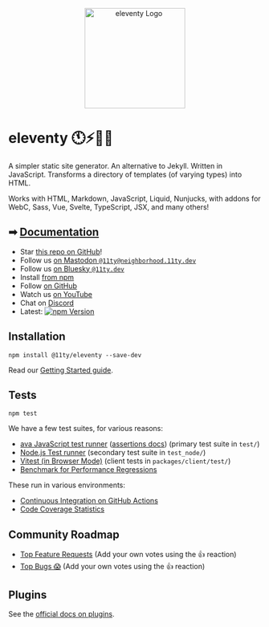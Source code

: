 <p align="center"><img src="https://www.11ty.dev/img/logo-github.svg" width="200" height="200" alt="eleventy Logo"></p>

# eleventy 🕚⚡️🎈🐀

A simpler static site generator. An alternative to Jekyll. Written in JavaScript. Transforms a directory of templates (of varying types) into HTML.

Works with HTML, Markdown, JavaScript, Liquid, Nunjucks, with addons for WebC, Sass, Vue, Svelte, TypeScript, JSX, and many others!

## ➡ [Documentation](https://www.11ty.dev/docs/)

- Star [this repo on GitHub](https://github.com/11ty/eleventy/)!
- Follow us [on Mastodon `@11ty@neighborhood.11ty.dev`](https://neighborhood.11ty.dev/@11ty)
- Follow us [on Bluesky `@11ty.dev`](https://bsky.app/profile/11ty.dev)
- Install [from npm](https://www.npmjs.com/org/11ty)
- Follow [on GitHub](https://github.com/11ty)
- Watch us [on YouTube](https://www.youtube.com/c/EleventyVideo)
- Chat on [Discord](https://www.11ty.dev/blog/discord/)
- Latest: [![npm Version](https://img.shields.io/npm/v/@11ty/eleventy.svg?style=for-the-badge)](https://www.npmjs.com/package/@11ty/eleventy)

## Installation

```
npm install @11ty/eleventy --save-dev
```

Read our [Getting Started guide](https://www.11ty.dev/docs/getting-started/).

## Tests

```
npm test
```

We have a few test suites, for various reasons:

- [ava JavaScript test runner](https://github.com/avajs/ava) ([assertions docs](https://github.com/avajs/ava/blob/main/docs/03-assertions.md)) (primary test suite in `test/`)
- [Node.js Test runner](https://nodejs.org/api/test.html) (secondary test suite in `test_node/`)
- [Vitest (in Browser Mode)](https://vitest.dev/guide/browser/) (client tests in `packages/client/test/`)
- [Benchmark for Performance Regressions](https://github.com/11ty/eleventy-benchmark)

These run in various environments:

- [Continuous Integration on GitHub Actions](https://github.com/11ty/eleventy/actions/workflows/ci.yml)
- [Code Coverage Statistics](https://github.com/11ty/eleventy/blob/master/docs/coverage.md)

## Community Roadmap

- [Top Feature Requests](https://github.com/11ty/eleventy/issues?q=label%3Aneeds-votes+sort%3Areactions-%2B1-desc+label%3Aenhancement) (Add your own votes using the 👍 reaction)
- [Top Bugs 😱](https://github.com/11ty/eleventy/issues?q=is%3Aissue+is%3Aopen+label%3Abug+sort%3Areactions) (Add your own votes using the 👍 reaction)

## Plugins

See the [official docs on plugins](https://www.11ty.dev/docs/plugins/).
